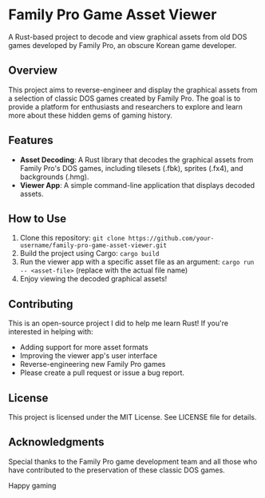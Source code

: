 # Family Pro Game Asset Viewer

A Rust-based project to decode and view graphical assets from old DOS games developed by Family Pro, an obscure Korean game developer.

## Overview

This project aims to reverse-engineer and display the graphical assets from a selection of classic DOS games created by Family Pro. The goal is to provide a platform for enthusiasts and researchers to explore and learn more about these hidden gems of gaming history.

## Features

* **Asset Decoding**: A Rust library that decodes the graphical assets from Family Pro's DOS games, including tilesets (.fbk), sprites (.fx4), and backgrounds (.hmg).
* **Viewer App**: A simple command-line application that displays decoded assets.

## How to Use

1. Clone this repository: `git clone https://github.com/your-username/family-pro-game-asset-viewer.git`
2. Build the project using Cargo: `cargo build`
3. Run the viewer app with a specific asset file as an argument: `cargo run -- <asset-file>` (replace <asset-file> with the actual file name)
4. Enjoy viewing the decoded graphical assets!

## Contributing

This is an open-source project I did to help me learn Rust! If you're interested in helping with:

* Adding support for more asset formats
* Improving the viewer app's user interface
* Reverse-engineering new Family Pro games
* Please create a pull request or issue a bug report.

## License
This project is licensed under the MIT License. See LICENSE file for details.

## Acknowledgments
Special thanks to the Family Pro game development team and all those who have contributed to the preservation of these classic DOS games.

Happy gaming
